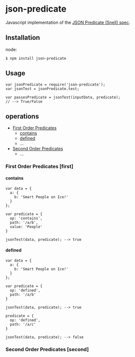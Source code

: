 # json-predicate
Javascript implementation of the [JSON Predicate (Snell) spec](http://tools.ietf.org/id/draft-snell-json-test-01.html).

## Installation

node:
```
$ npm install json-predicate
````

## Usage
```
var jsonPredicate = require('json-predicate');
var jsonTest = jsonPredicate.test;

var passesPredicate = jsonTest(inputData, predicate);
// --> True/False
```

## operations
* [First Order Predicates](#first)
  * [contains](#contains)
  * [defined](#defined)
  * ...
* [Second Order Predicates](#second)
  * ...

### First Order Predicates [first]
#### contains
```
var data = {
  a: {
    b: 'Smart People on Ice!'
  }
};

var predicate = {
  op: 'contains',
  path: '/a/b',
  value: 'People'
}

jsonTest(data, predicate); --> true
```
#### defined
```
var data = {
  a: {
    b: 'Smart People on Ice!'
  }
};

var predicate = {
  op: 'defined',
  path: '/a/b'
}

jsonTest(data, predicate); --> true

predicate = {
  op: 'defined',
  path: '/a/c'
}

jsonTest(data, predicate); --> false
```

### Second Order Predicates [second]
